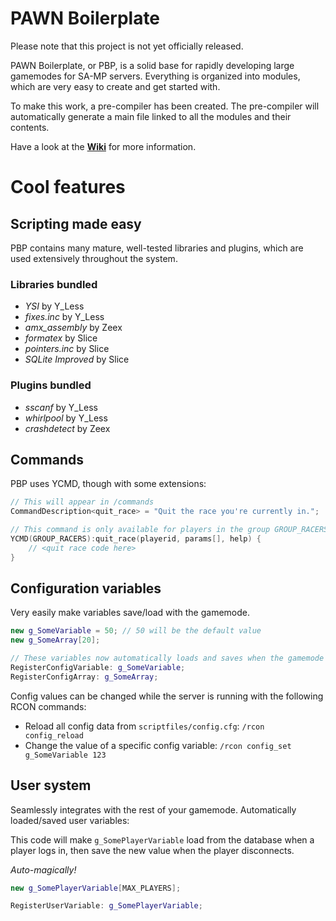 # PAWN Boilerplate

Please note that this project is not yet officially released.

PAWN Boilerplate, or PBP, is a solid base for rapidly developing large gamemodes for SA-MP servers.
Everything is organized into modules, which are very easy to create and get started with.

To make this work, a pre-compiler has been created. The pre-compiler will automatically generate a main file linked to all the modules and their contents.

Have a look at the **[Wiki](https://github.com/oscar-broman/PAWN-Boilerplate/wiki)** for more information.

# Cool features

## Scripting made easy

PBP contains many mature, well-tested libraries and plugins, which are used extensively throughout the system.

### Libraries bundled

* *YSI* by Y_Less
* *fixes.inc* by Y_Less
* *amx_assembly* by Zeex
* *formatex* by Slice
* *pointers.inc* by Slice
* *SQLite Improved* by Slice

### Plugins bundled

* *sscanf* by Y_Less
* *whirlpool* by Y_Less
* *crashdetect* by Zeex

## Commands

PBP uses YCMD, though with some extensions:

```C++
// This will appear in /commands
CommandDescription<quit_race> = "Quit the race you're currently in.";

// This command is only available for players in the group GROUP_RACERS
YCMD(GROUP_RACERS):quit_race(playerid, params[], help) {
	// <quit race code here>
}
```

## Configuration variables

Very easily make variables save/load with the gamemode.

```C++
new g_SomeVariable = 50; // 50 will be the default value
new g_SomeArray[20];

// These variables now automatically loads and saves when the gamemode inits/exits
RegisterConfigVariable: g_SomeVariable;
RegisterConfigArray: g_SomeArray;
```

Config values can be changed while the server is running with the following RCON commands:

* Reload all config data from `scriptfiles/config.cfg`: `/rcon config_reload`
* Change the value of a specific config variable: `/rcon config_set g_SomeVariable 123`

## User system

Seamlessly integrates with the rest of your gamemode. Automatically loaded/saved user variables:

This code will make `g_SomePlayerVariable` load from the database when a player logs in, then save the new value when the player disconnects.

*Auto-magically!*

```C++
new g_SomePlayerVariable[MAX_PLAYERS];

RegisterUserVariable: g_SomePlayerVariable;
```